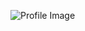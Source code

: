 ![Profile Image](https://avatars.githubusercontent.com/u/47417221?s=400&u=3ccb6d2cc45cec56ca886ac12e6756150441bc72&v=4)
